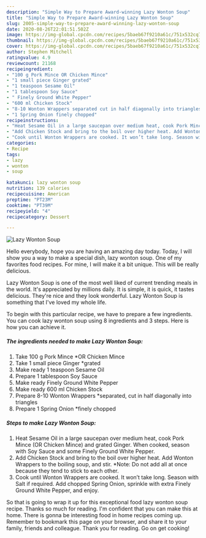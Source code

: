 ```yaml
---
description: "Simple Way to Prepare Award-winning Lazy Wonton Soup"
title: "Simple Way to Prepare Award-winning Lazy Wonton Soup"
slug: 2005-simple-way-to-prepare-award-winning-lazy-wonton-soup
date: 2020-08-26T22:01:51.502Z
image: https://img-global.cpcdn.com/recipes/5baeb67f9210a61c/751x532cq70/lazy-wonton-soup-recipe-main-photo.jpg
thumbnail: https://img-global.cpcdn.com/recipes/5baeb67f9210a61c/751x532cq70/lazy-wonton-soup-recipe-main-photo.jpg
cover: https://img-global.cpcdn.com/recipes/5baeb67f9210a61c/751x532cq70/lazy-wonton-soup-recipe-main-photo.jpg
author: Stephen Mitchell
ratingvalue: 4.9
reviewcount: 21168
recipeingredient:
- "100 g Pork Mince OR Chicken Mince"
- "1 small piece Ginger grated"
- "1 teaspoon Sesame Oil"
- "1 tablespoon Soy Sauce"
- " Finely Ground White Pepper"
- "600 ml Chicken Stock"
- "8-10 Wonton Wrappers separated cut in half diagonally into triangles"
- "1 Spring Onion finely chopped"
recipeinstructions:
- "Heat Sesame Oil in a large saucepan over medium heat, cook Pork Mince (OR Chicken Mince) and grated Ginger. When cooked, season with Soy Sauce and some Finely Ground White Pepper."
- "Add Chicken Stock and bring to the boil over higher heat. Add Wonton Wrappers to the boiling soup, and stir. *Note: Do not add all at once because they tend to stick to each other."
- "Cook until Wonton Wrappers are cooked. It won’t take long. Season with Salt if required. Add chopped Spring Onion, sprinkle with extra Finely Ground White Pepper, and enjoy."
categories:
- Recipe
tags:
- lazy
- wonton
- soup

katakunci: lazy wonton soup 
nutrition: 139 calories
recipecuisine: American
preptime: "PT23M"
cooktime: "PT39M"
recipeyield: "4"
recipecategory: Dessert

---
```



![Lazy Wonton Soup](https://img-global.cpcdn.com/recipes/5baeb67f9210a61c/751x532cq70/lazy-wonton-soup-recipe-main-photo.jpg)

Hello everybody, hope you are having an amazing day today. Today, I will show you a way to make a special dish, lazy wonton soup. One of my favorites food recipes. For mine, I will make it a bit unique. This will be really delicious.

Lazy Wonton Soup is one of the most well liked of current trending meals in the world. It's appreciated by millions daily. It is simple, it is quick, it tastes delicious. They're nice and they look wonderful. Lazy Wonton Soup is something that I've loved my whole life.




To begin with this particular recipe, we have to prepare a few ingredients. You can cook lazy wonton soup using 8 ingredients and 3 steps. Here is how you can achieve it.

<!--inarticleads1-->

##### The ingredients needed to make Lazy Wonton Soup:

1. Take 100 g Pork Mince *OR Chicken Mince
1. Take 1 small piece Ginger *grated
1. Make ready 1 teaspoon Sesame Oil
1. Prepare 1 tablespoon Soy Sauce
1. Make ready  Finely Ground White Pepper
1. Make ready 600 ml Chicken Stock
1. Prepare 8-10 Wonton Wrappers *separated, cut in half diagonally into triangles
1. Prepare 1 Spring Onion *finely chopped




<!--inarticleads2-->

##### Steps to make Lazy Wonton Soup:

1. Heat Sesame Oil in a large saucepan over medium heat, cook Pork Mince (OR Chicken Mince) and grated Ginger. When cooked, season with Soy Sauce and some Finely Ground White Pepper.
1. Add Chicken Stock and bring to the boil over higher heat. Add Wonton Wrappers to the boiling soup, and stir. *Note: Do not add all at once because they tend to stick to each other.
1. Cook until Wonton Wrappers are cooked. It won’t take long. Season with Salt if required. Add chopped Spring Onion, sprinkle with extra Finely Ground White Pepper, and enjoy.




So that is going to wrap it up for this exceptional food lazy wonton soup recipe. Thanks so much for reading. I'm confident that you can make this at home. There is gonna be interesting food in home recipes coming up. Remember to bookmark this page on your browser, and share it to your family, friends and colleague. Thank you for reading. Go on get cooking!
